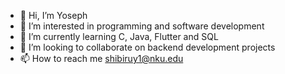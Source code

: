 - 👋 Hi, I’m Yoseph
- 👀 I’m interested in programming and software development
- 🌱 I’m currently learning C, Java, Flutter and SQL
- 💞️ I’m looking to collaborate on backend development projects
- 📫 How to reach me shibiruy1@nku.edu
<!---
redsprites/redsprites is a ✨ special ✨ repository because its `README.md` (this file) appears on your GitHub profile.
You can click the Preview link to take a look at your changes.
--->
